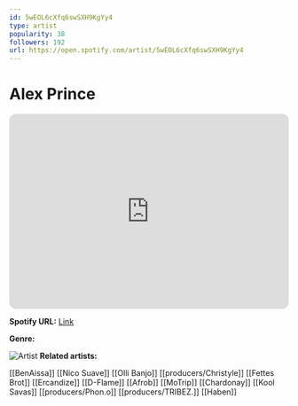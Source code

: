 ```yaml
---
id: 5wEOL6cXfq6swSXH9KgYy4
type: artist
popularity: 38
followers: 192
url: https://open.spotify.com/artist/5wEOL6cXfq6swSXH9KgYy4
---
```

# Alex Prince

<iframe style="border-radius:12px" src="https://open.spotify.com/embed/artist/5wEOL6cXfq6swSXH9KgYy4" width="100%" height="352" frameBorder="0" allowfullscreen="" allow="autoplay; clipboard-write; encrypted-media; fullscreen; picture-in-picture" loading="lazy"></iframe>

**Spotify URL:** [Link](https://open.spotify.com/artist/5wEOL6cXfq6swSXH9KgYy4)

**Genre:** 

![Artist](https://i.scdn.co/image/ab67616d0000b273eacf7c8fe63b03ca428dbf71)
**Related artists:**

[[BenAissa]]
[[Nico Suave]]
[[Olli Banjo]]
[[producers/Christyle]]
[[Fettes Brot]]
[[Ercandize]]
[[D-Flame]]
[[Afrob]]
[[MoTrip]]
[[Chardonay]]
[[Kool Savas]]
[[producers/Phon.o]]
[[producers/TRIBEZ.]]
[[Haben]]
